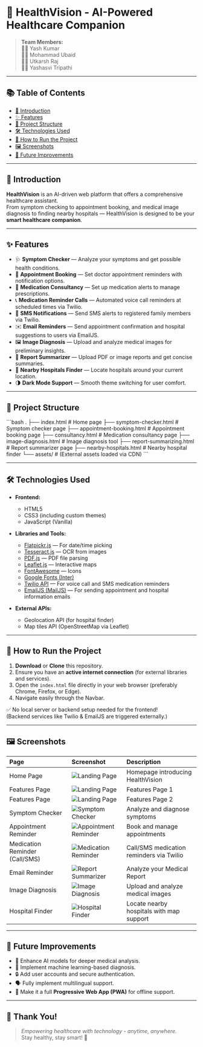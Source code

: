 
# 🏥 HealthVision - AI-Powered Healthcare Companion

> **Team Members:**  
> 👨‍💻 Yash Kumar  
> 👨‍💻 Mohammad Ubaid  
> 👨‍💻 Utkarsh Raj  
> 👨‍💻 Yashasvi Tripathi  

---

## 📚 Table of Contents
- [📖 Introduction](#-introduction)
- [✨ Features](#-features)
- [📂 Project Structure](#-project-structure)
- [🛠️ Technologies Used](#-technologies-used)
- [🚀 How to Run the Project](#-how-to-run-the-project)
- [🖼️ Screenshots](#-screenshots)
- [🌟 Future Improvements](#-future-improvements)

---

## 📖 Introduction
**HealthVision** is an AI-driven web platform that offers a comprehensive healthcare assistant.  
From symptom checking to appointment booking, and medical image diagnosis to finding nearby hospitals — HealthVision is designed to be your **smart healthcare companion**.

---

## ✨ Features
- 🩺 **Symptom Checker** — Analyze your symptoms and get possible health conditions.
- 📅 **Appointment Booking** — Set doctor appointment reminders with notification options.
- 💊 **Medication Consultancy** — Set up medication alerts to manage prescriptions.
- 📞 **Medication Reminder Calls** — Automated voice call reminders at scheduled times via Twilio.
- 📩 **SMS Notifications** — Send SMS alerts to registered family members via Twilio.
- ✉️ **Email Reminders** — Send appointment confirmation and hospital suggestions to users via EmailJS.
- 🖼️ **Image Diagnosis** — Upload and analyze medical images for preliminary insights.
- 📄 **Report Summarizer** — Upload PDF or image reports and get concise summaries.
- 🏥 **Nearby Hospitals Finder** — Locate hospitals around your current location.
- 🌗 **Dark Mode Support** — Smooth theme switching for user comfort.

---

## 📂 Project Structure
\`\`\`bash
.
├── index.html                 # Home page
├── symptom-checker.html        # Symptom checker page
├── appointment-booking.html    # Appointment booking page
├── consultancy.html            # Medication consultancy page
├── image-diagnosis.html        # Image diagnosis tool
├── report-summarizing.html     # Report summarizer page
├── nearby-hospitals.html       # Nearby hospital finder
└── assets/                     # (External assets loaded via CDN)
\`\`\`

---

## 🛠️ Technologies Used
- **Frontend:**  
  - HTML5  
  - CSS3 (including custom themes)  
  - JavaScript (Vanilla)

- **Libraries and Tools:**  
  - [Flatpickr.js](https://flatpickr.js.org/) — For date/time picking
  - [Tesseract.js](https://tesseract.projectnaptha.com/) — OCR from images
  - [PDF.js](https://mozilla.github.io/pdf.js/) — PDF file parsing
  - [Leaflet.js](https://leafletjs.com/) — Interactive maps
  - [FontAwesome](https://fontawesome.com/) — Icons
  - [Google Fonts (Inter)](https://fonts.google.com/specimen/Inter)
  - [Twilio API](https://www.twilio.com/) — For voice call and SMS medication reminders
  - [EmailJS (MailJS)](https://www.emailjs.com/) — For sending appointment and hospital information emails

- **External APIs:**  
  - Geolocation API (for hospital finder)  
  - Map tiles API (OpenStreetMap via Leaflet)

---

## 🚀 How to Run the Project
1. **Download** or **Clone** this repository.
2. Ensure you have an **active internet connection** (for external libraries and services).
3. Open the `index.html` file directly in your web browser (preferably Chrome, Firefox, or Edge).
4. Navigate easily through the Navbar.

✅ No local server or backend setup needed for the frontend!  
(Backend services like Twilio & EmailJS are triggered externally.)

---

## 🖼️ Screenshots

| Page | Screenshot | Description |
| :--- | :--- | :--- |
| Home Page | ![Landing Page](assets/home.jpg) | Homepage introducing HealthVision |
| Features Page | ![Landing Page](assets/features-1.jpg) | Features Page 1 |
| Features Page | ![Landing Page](assets/features-2.jpg) | Features Page 2 |
| Symptom Checker | ![Symptom Checker](assets/symptom-checker.jpg) | Analyze and diagnose symptoms |
| Appointment Reminder | ![Appointment Reminder](assets/appointment-reminder.jpg) | Book and manage appointments |
| Medication Reminder (Call/SMS) | ![Medication Reminder](assets/medication-reminder.jpg) | Call/SMS medication reminders via Twilio |
| Email Reminder | ![Report Summarizer](assets/report-summarizer.jpg) | Analyze your Medical Report |
| Image Diagnosis | ![Image Diagnosis](assets/image-diagnosis.jpg) | Upload and analyze medical images |
| Hospital Finder | ![Hospital Finder](assets/find-hospitals.jpg) | Locate nearby hospitals with map support |

---

## 🌟 Future Improvements
- 🔗 Enhance AI models for deeper medical analysis.
- 🧠 Implement machine learning-based diagnosis.
- 🔒 Add user accounts and secure authentication.
- 🗣️ Fully implement multilingual support.
- 📱 Make it a full **Progressive Web App (PWA)** for offline support.

---

## 🙏 Thank You!
> _Empowering healthcare with technology - anytime, anywhere._  
> Stay healthy, stay smart! 💚  

